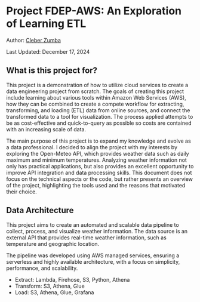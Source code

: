 
# Project FDEP-AWS: An Exploration of Learning ETL

Author: [Cleber Zumba](https://github.com/cleberzumba)

Last Updated: December 17, 2024

## What is this project for?
This project is a demonstration of how to utilize cloud services to create a data engineering project from scratch. The goals of creating this project include learning about various tools within Amazon Web Services (AWS), how they can be combined to create a compete workflow for extracting, transforming, and loading (ETL) data from online sources, and connect the transformed data to a tool for visualization. The process applied attempts to be as cost-effective and quick-to-query as possible so costs are contained with an increasing scale of data.

The main purpose of this project is to expand my knowledge and evolve as a data professional. I decided to align the project with my interests by exploring the Open-Meteo API, which provides weather data such as daily maximum and minimum temperatures. Analyzing weather information not only has practical applications, but also provides an excellent opportunity to improve API integration and data processing skills. This document does not focus on the technical aspects or the code, but rather presents an overview of the project, highlighting the tools used and the reasons that motivated their choice.

## Data Architecture

This project aims to create an automated and scalable data pipeline to collect, process, and visualize weather information. The data source is an external API that provides real-time weather information, such as temperature and geographic location.

The pipeline was developed using AWS managed services, ensuring a serverless and highly available architecture, with a focus on simplicity, performance, and scalability.

  - Extract: Lambda, Firehose, S3, Python, Athena
  - Transform: S3, Athena, Glue
  - Load: S3, Athena, Glue, Grafana
